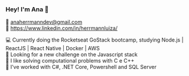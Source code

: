 ### Hey! I'm Ana 👋

<!--
**anaherrmann/anaherrmann** is a ✨ _special_ ✨ repository because its `README.md` (this file) appears on your GitHub profile.

Here are some ideas to get you started:

- 🔭 I’m currently working on ...
- 🌱 I’m currently learning ...
- 👯 I’m looking to collaborate on ...
- 🤔 I’m looking for help with ...
- 💬 Ask me about ...
- 📫 How to reach me: ...
- 😄 Pronouns: ...
- ⚡ Fun fact: ...
-->

:email: anaherrmanndev@gmail.com\
:link: https://www.linkedin.com/in/herrmannluiza/

:computer: Currently doing the Rocketseat GoStack bootcamp, studying Node.js | ReactJS | React Native | Docker | AWS\
🌱 Looking for a new challenge on the Javascript stack\
:balloon: I like solving computational problems with C e C++\
🔭 I've worked with C#, .NET Core, Powershell and SQL Server




